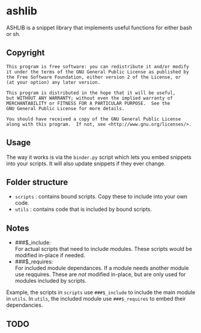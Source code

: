 # ashlib


ASHLIB is a snippet library that implements useful functions for either
bash or sh.

## Copyright

    This program is free software: you can redistribute it and/or modify
    it under the terms of the GNU General Public License as published by
    the Free Software Foundation, either version 2 of the License, or
    (at your option) any later version.

    This program is distributed in the hope that it will be useful,
    but WITHOUT ANY WARRANTY; without even the implied warranty of
    MERCHANTABILITY or FITNESS FOR A PARTICULAR PURPOSE.  See the
    GNU General Public License for more details.

    You should have received a copy of the GNU General Public License
    along with this program.  If not, see <http://www.gnu.org/licenses/>.

## Usage

The way it works is via the `binder.py` script which lets you
embed snippets into your scripts.  It will also update
snippets if they ever change.

## Folder structure

- `scripts` : contains bound scripts.  Copy these to include into your
  own code.
- `utils` : contains code that is included by bound scripts.

## Notes

- ###$_include: <module> \
  For actual scripts that need to include modules.  These scripts
  would be modified in-place if needed.
- ###$_requires: <module> \
  For included module dependances.  If a module needs another module
  use reqquires.  These are *not* modified in-place, but are only
  used for modules included by scripts.

Example, the scripts in `scripts` use `###$_include` to include the
main module in `utils`.  In `utils`, the included module use
`###$_requires` to embed their dependancies.



## TODO

